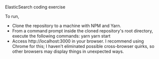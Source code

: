 ElasticSearch coding exercise

To run,
- Clone the repository to a machine with NPM and Yarn.
- From a command prompt inside the cloned repository's root directory, execute the following commands:
    yarn
    yarn start
- Access http://localhost:3000 in your browser. I recommend using Chrome for this; I haven't eliminated possible cross-browser quirks, so other browsers may display things in unexpected ways.
